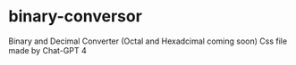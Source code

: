 # binary-conversor
Binary and Decimal Converter
(Octal and Hexadcimal coming soon)
Css file made by Chat-GPT 4